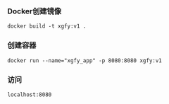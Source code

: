 ### Docker创建镜像
```
docker build -t xgfy:v1 .
```

### 创建容器
```
docker run --name="xgfy_app" -p 8080:8080 xgfy:v1
```

### 访问
```
localhost:8080
```

